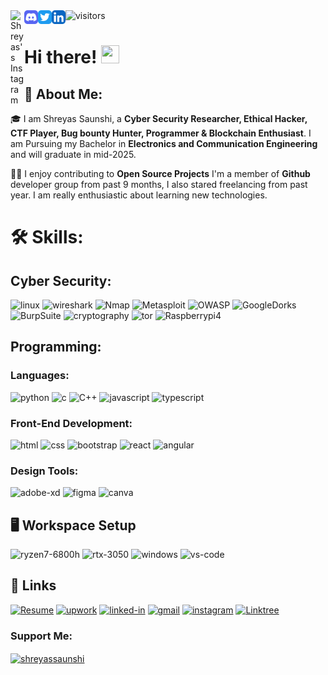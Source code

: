 <a href="https://www.instagram.com/shreyassaunshi/">
  <img align="left" alt="Shreyas's Instagram" width="22px" src="https://raw.githubusercontent.com/hussainweb/hussainweb/main/icons/instagram.png"/>
</a>
<a href="https://discord.com/channels/@me/1056137701881028690">
  <img align="left" alt="Shreyas's Discord" width="22px" src="https://github.com/tandpfun/skill-icons/blob/main/icons/Discord.svg"/>
</a>
<a href="https://twitter.com/ishreyassaunshi">
  <img align="left" alt="Shreyas Saunshi | Twitter" width="22px" src="https://github.com/tandpfun/skill-icons/blob/main/icons/Twitter.svg"/>
</a>
<a href="https://www.linkedin.com/in/shreyassaunshi/">
  <img align="left" alt="Shreyas's LinkedIN" width="22px" src="https://github.com/tandpfun/skill-icons/blob/main/icons/LinkedIn.svg"/>
</a>
    <img src="https://visitor-badge.laobi.icu/badge?page_id=shreyassaunshi.shreyassaunshi" alt="visitors">
<br>

# Hi there! <img src="https://media.giphy.com/media/hvRJCLFzcasrR4ia7z/giphy.gif" width="29px" height="29px">

## 🚀 About Me:

🎓 I am Shreyas Saunshi, a **Cyber Security Researcher, Ethical Hacker, CTF Player, Bug bounty Hunter, Programmer & Blockchain Enthusiast**. I am Pursuing my Bachelor in **Electronics and Communication Engineering** and will graduate in mid-2025.

👨‍💻 I enjoy contributing to **Open Source Projects** I'm a member of **Github** developer group from past 9 months, I also stared freelancing from past year. I am really enthusiastic about learning new technologies. 

# 🛠️ Skills:

## Cyber Security:

![linux](https://img.shields.io/badge/OS-Linux-3776AB?style=for-the-badge&logo=linux&logoColor=white)
![wireshark](https://img.shields.io/badge/Wireshark-3776AB?style=for-the-badge&logo=wireshark&logoColor=white)
![Nmap](https://img.shields.io/badge/Nmap-informational?style=for-the-badge&logo=windowsterminal&logoColor=99e836)
![Metasploit](https://img.shields.io/badge/Metasploit-informational?style=for-the-badge&logo=windowsterminal&logoColor=white&color=FF5733)
![OWASP](https://img.shields.io/badge/OWASP%20Zap-informational?style=for-the-badge&logo=windowsterminal&logoColor=white&color=7F00FF)
![GoogleDorks](https://img.shields.io/badge/GoogleDorks-informational?style=for-the-badge&logo=docker&logoColor=white&color=EC5800)
![BurpSuite](https://img.shields.io/badge/BurpSuite-470137?style=for-the-badge&logo=burpsuite&logoColor=white)
![cryptography](https://img.shields.io/badge/Cryptography-323330?style=for-the-badge&logo=cryptography&logoColor=F7DF1E)
![tor](https://img.shields.io/badge/Tor-3178C6?style=for-the-badge&logo=tor&logoColor=white)
![Raspberrypi4](https://img.shields.io/badge/Raspberrypi4-3776AB?style=for-the-badge&logo=Raspberrypi4&logoColor=61DAFB)


## Programming:

### Languages:

![python](https://img.shields.io/badge/Python-3776AB?style=for-the-badge&logo=python&logoColor=white)
![c](https://img.shields.io/badge/C-3776AB?style=for-the-badge&logo=c&logoColor=white)
![C++](https://img.shields.io/badge/C++-3776AB?style=for-the-badge&logo=c++&logoColor=61DAFB)
![javascript](https://img.shields.io/badge/JavaScript-323330?style=for-the-badge&logo=javascript&logoColor=white)
![typescript](https://img.shields.io/badge/TypeScript-3178C6?style=for-the-badge&logo=typescript&logoColor=white)

### Front-End Development:

![html](https://img.shields.io/badge/HTML5-E34F26?style=for-the-badge&logo=html5&logoColor=white)
![css](https://img.shields.io/badge/CSS3-1572B6?style=for-the-badge&logo=css3&logoColor=white)
![bootstrap](https://img.shields.io/badge/Bootstrap-563D7C?style=for-the-badge&logo=bootstrap&logoColor=white)
![react](https://img.shields.io/badge/React-20232A?style=for-the-badge&logo=react&logoColor=61DAFB)
![angular](https://img.shields.io/badge/Angular-593D88?style=for-the-badge&logo=angular&logoColor=white)

### Design Tools:

![adobe-xd](https://img.shields.io/badge/adobe_xd-470137?style=for-the-badge&logo=adobe-xd&logoColor=white)
![figma](https://img.shields.io/badge/figma-000000?style=for-the-badge&logo=figma&logoColor=white)
![canva](https://img.shields.io/badge/canva-00C4CC?style=for-the-badge&logo=canva&logoColor=white)

## 🖥️ Workspace Setup

![ryzen7-6800h](https://img.shields.io/badge/Ryzen7-6800h-0071C5?style=for-the-badge&logo=ryzenl&logoColor=white)
![rtx-3050](https://img.shields.io/badge/NVIDIA-RTX_3050-76B900?style=for-the-badge&logo=nvidia&logoColor=white)
![windows](https://img.shields.io/badge/Windows_10-0078D6?style=for-the-badge&logo=windows&logoColor=white)
![vs-code](https://img.shields.io/badge/VS_Code-007ACC?style=for-the-badge&logo=Visual-Studio-Code&logoColor=white)


## 🔗 Links

[![Resume](https://img.shields.io/badge/Resume-EE4B2B?style=for-the-badge&logo=Resume&logoColor=red)](https://drive.google.com/file/d/1bkePx7rNlAtFLY5tvABoJVQ8ufKljXjQ/view?usp=sharing)
[![upwork](https://img.shields.io/badge/Upwork-6FDA44?style=for-the-badge&logo=Upwork&logoColor=white)](https://www.upwork.com/freelancers/~017fd3fd77fe50338b)
[![linked-in](https://img.shields.io/badge/Linked_In-0077B5?style=for-the-badge&logo=LinkedIn&logoColor=white)](https://www.linkedin.com/in/shreyassaunshi/)
[![gmail](https://img.shields.io/badge/Gmail-D14836?style=for-the-badge&logo=Gmail&logoColor=white)](mailto:shreyassaunshi@protonmail.com)
[![instagram](https://img.shields.io/badge/Instagram-E4405F?style=for-the-badge&logo=instagram&logoColor=white)](https://www.instagram.com/shreyassaunshi/)
[![Linktree](https://img.shields.io/badge/Linktree-6FDA44?style=for-the-badge&logo=Linktree&logoColor=white)](https://linktr.ee/shreyassaunshi)

<h3 align="left">Support Me:</h3>
<p><a href="https://www.buymeacoffee.com/shreyassaunshi"> <img align="center" src="https://cdn.buymeacoffee.com/buttons/v2/default-yellow.png" height="50" width="210" alt="shreyassaunshi" /></a>
